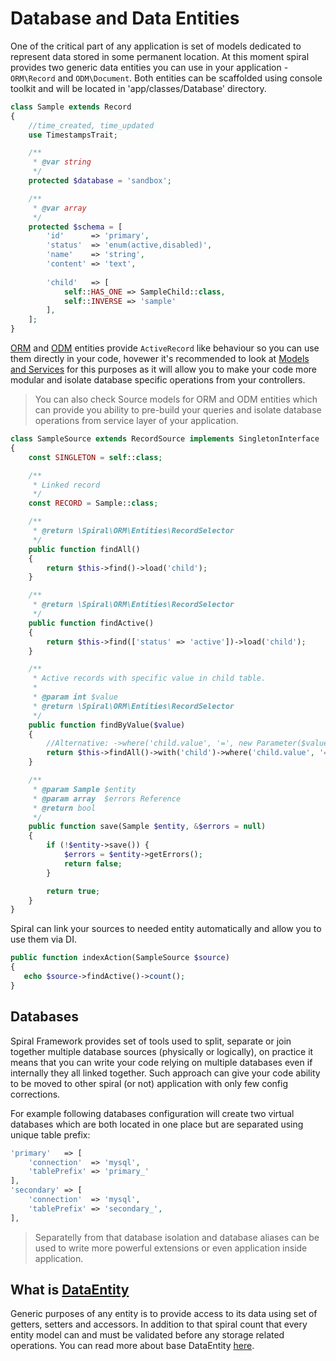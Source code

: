 # Database and Data Entities
One of the critical part of any application is set of models dedicated to represent data stored in some permanent location. At this moment spiral provides two generic data entities you can use in your application - `ORM\Record` and `ODM\Document`. Both entities can be scaffolded using console toolkit and will be located in 'app/classes/Database' directory.

```php
class Sample extends Record
{
    //time_created, time_updated
    use TimestampsTrait;

    /**
     * @var string
     */
    protected $database = 'sandbox';

    /**
     * @var array
     */
    protected $schema = [
        'id'      => 'primary',
        'status'  => 'enum(active,disabled)',
        'name'    => 'string',
        'content' => 'text',
        
        'child'   => [
            self::HAS_ONE => SampleChild::class,
            self::INVERSE => 'sample'
        ],
    ];
}
```

[ORM](/orm/basics.md) and [ODM](/odm/basics.md) entities provide `ActiveRecord` like behaviour so you can use them directly in your code, hovewer it's recommended to look at [Models and Services](/application/services.md) for this purposes as it will allow you to make your code more modular and isolate database specific operations from your controllers.

> You can also check Source models for ORM and ODM entities which can provide you ability to pre-build your queries and isolate database operations from service layer of your application.

```php
class SampleSource extends RecordSource implements SingletonInterface
{
    const SINGLETON = self::class;

    /**
     * Linked record
     */
    const RECORD = Sample::class;

    /**
     * @return \Spiral\ORM\Entities\RecordSelector
     */
    public function findAll()
    {
        return $this->find()->load('child');
    }

    /**
     * @return \Spiral\ORM\Entities\RecordSelector
     */
    public function findActive()
    {
        return $this->find(['status' => 'active'])->load('child');
    }

    /**
     * Active records with specific value in child table.
     *
     * @param int $value
     * @return \Spiral\ORM\Entities\RecordSelector
     */
    public function findByValue($value)
    {
        //Alternative: ->where('child.value', '=', new Parameter($value, \PDO::PARAM_INT))
        return $this->findAll()->with('child')->where('child.value', '=', (int)$value);
    }

    /**
     * @param Sample $entity
     * @param array  $errors Reference
     * @return bool
     */
    public function save(Sample $entity, &$errors = null)
    {
        if (!$entity->save()) {
            $errors = $entity->getErrors();
            return false;
        }

        return true;
    }
}
```

Spiral can link your sources to needed entity automatically and allow you to use them via DI.

```php
public function indexAction(SampleSource $source)
{
   echo $source->findActive()->count();
}
```

## Databases
Spiral Framework provides set of tools used to split, separate or join together multiple database sources (physically or logically), on practice it means that you can write your code relying on multiple databases even if internally they all linked together. Such approach can give your code ability to be moved to other spiral (or not) application with only few config corrections.

For example following databases configuration will create two virtual databases which are both located in one place but are separated using unique table prefix:

```php
'primary'   => [
    'connection'  => 'mysql',
    'tablePrefix' => 'primary_'
],
'secondary' => [
    'connection'  => 'mysql',
    'tablePrefix' => 'secondary_',
],
```

> Separatelly from that database isolation and database aliases can be used to write more powerful extensions or even application inside application.

## What is [DataEntity](/components/entity.md)
Generic purposes of any entity is to provide access to its data using set of getters, setters and accessors. In addition to that spiral count that every entity model can and must be validated before any storage related operations. You can read more about base DataEntity [here](/components/entity.md).
